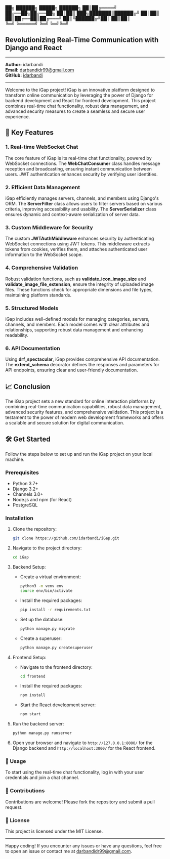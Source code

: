 # 
██╗ ██████╗  █████╗ ██████╗ 
██║██╔════╝ ██╔══██╗██╔══██╗
██║██║  ███╗███████║██████╔╝
██║██║   ██║██╔══██║██╔═══╝ 
██║╚██████╔╝██║  ██║██║     
╚═╝ ╚═════╝ ╚═╝  ╚═╝╚═╝     

## Revolutionizing Real-Time Communication with Django and React

---

**Author:** idarbandi  
**Email:** [darbandidr99@gmail.com](mailto:darbandidr99@gmail.com)  
**GitHub:** [idarbandi](https://github.com/idarbandi)

---

Welcome to the iGap project! iGap is an innovative platform designed to transform online communication by leveraging the power of Django for backend development and React for frontend development. This project combines real-time chat functionality, robust data management, and advanced security measures to create a seamless and secure user experience.

## 🚀 Key Features

### 1. Real-time WebSocket Chat
The core feature of iGap is its real-time chat functionality, powered by WebSocket connections. The **WebChatConsumer** class handles message reception and broadcasting, ensuring instant communication between users. JWT authentication enhances security by verifying user identities.

### 2. Efficient Data Management
iGap efficiently manages servers, channels, and members using Django's ORM. The **ServerFilter** class allows users to filter servers based on various criteria, improving accessibility and usability. The **ServerSerializer** class ensures dynamic and context-aware serialization of server data.

### 3. Custom Middleware for Security
The custom **JWTAuthMiddleware** enhances security by authenticating WebSocket connections using JWT tokens. This middleware extracts tokens from cookies, verifies them, and attaches authenticated user information to the WebSocket scope.

### 4. Comprehensive Validation
Robust validation functions, such as **validate_icon_image_size** and **validate_image_file_extension**, ensure the integrity of uploaded image files. These functions check for appropriate dimensions and file types, maintaining platform standards.

### 5. Structured Models
iGap includes well-defined models for managing categories, servers, channels, and members. Each model comes with clear attributes and relationships, supporting robust data management and enhancing readability.

### 6. API Documentation
Using **drf_spectacular**, iGap provides comprehensive API documentation. The **extend_schema** decorator defines the responses and parameters for API endpoints, ensuring clear and user-friendly documentation.

## 📈 Conclusion
The iGap project sets a new standard for online interaction platforms by combining real-time communication capabilities, robust data management, advanced security features, and comprehensive validation. This project is a testament to the power of modern web development frameworks and offers a scalable and secure solution for digital communication.

## 🛠️ Get Started
Follow the steps below to set up and run the iGap project on your local machine.

### Prerequisites
- Python 3.7+
- Django 3.2+
- Channels 3.0+
- Node.js and npm (for React)
- PostgreSQL

### Installation

1. Clone the repository:
    ```bash
    git clone https://github.com/idarbandi/iGap.git
    ```

2. Navigate to the project directory:
    ```bash
    cd iGap
    ```

3. Backend Setup:
    - Create a virtual environment:
      ```bash
      python3 -m venv env
      source env/bin/activate
      ```
    - Install the required packages:
      ```bash
      pip install -r requirements.txt
      ```
    - Set up the database:
      ```bash
      python manage.py migrate
      ```
    - Create a superuser:
      ```bash
      python manage.py createsuperuser
      ```

4. Frontend Setup:
    - Navigate to the frontend directory:
      ```bash
      cd frontend
      ```
    - Install the required packages:
      ```bash
      npm install
      ```
    - Start the React development server:
      ```bash
      npm start
      ```

5. Run the backend server:
    ```bash
    python manage.py runserver
    ```

6. Open your browser and navigate to `http://127.0.0.1:8000/` for the Django backend and `http://localhost:3000/` for the React frontend.

### 📖 Usage
To start using the real-time chat functionality, log in with your user credentials and join a chat channel.

### 🤝 Contributions
Contributions are welcome! Please fork the repository and submit a pull request.

### 📜 License
This project is licensed under the MIT License.

---

Happy coding! If you encounter any issues or have any questions, feel free to open an issue or contact me at [darbandidr99@gmail.com](mailto:darbandidr99@gmail.com).
